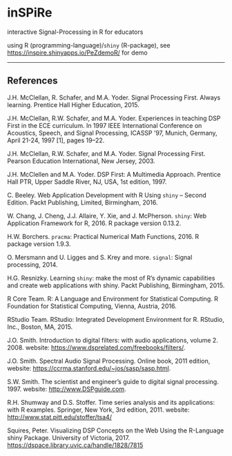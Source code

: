 # inSPiRe
interactive Signal-Processing in R for educators

using R (programming-language)/`shiny` (R-package), see https://inspire.shinyapps.io/PeZdemoR/ for demo

***

## References

J.H. McClellan, R. Schafer, and M.A. Yoder. Signal Processing First. Always learning. Prentice Hall Higher Education, 2015.

J.H. McClellan, R.W. Schafer, and M.A. Yoder. Experiences in teaching DSP First in the ECE curriculum. In 1997 IEEE International Conference on Acoustics, Speech, and Signal Processing, ICASSP ’97, Munich, Germany, April 21-24, 1997 [1], pages 19–22.

J.H. McClellan, R.W. Schafer, and M.A. Yoder. Signal Processing First. Pearson Education International, New Jersey, 2003.

J.H. McClellen and M.A. Yoder. DSP First: A Multimedia Approach. Prentice Hall PTR, Upper Saddle River, NJ, USA, 1st edition, 1997.

C. Beeley. Web Application Development with R Using `shiny` – Second Edition. Packt Publishing, Limited, Birmingham, 2016.

W. Chang, J. Cheng, J.J. Allaire, Y. Xie, and J. McPherson. `shiny`: Web Application Framework for R, 2016. R package version 0.13.2.

H.W. Borchers. `pracma`: Practical Numerical Math Functions, 2016. R package version 1.9.3.

O. Mersmann and U. Ligges and S. Krey and more. `signal`: Signal processing, 2014.

H.G. Resnizky. Learning `shiny`: make the most of R’s dynamic capabilities and create web applications with shiny. Packt Publishing, Birmingham, 2015.

R Core Team. R: A Language and Environment for Statistical Computing. R Foundation for Statistical Computing, Vienna, Austria, 2016.

RStudio Team. RStudio: Integrated Development Environment for R. RStudio, Inc., Boston, MA, 2015.

J.O. Smith. Introduction to digital filters: with audio applications, volume 2. 2008. website: https://www.dsprelated.com/freebooks/filters/.

J.O. Smith. Spectral Audio Signal Processing. Online book, 2011 edition, website: https://ccrma.stanford.edu/~jos/sasp/sasp.html.

S.W. Smith. The scientist and engineer’s guide to digital signal processing. 1997. website: http://www.DSPguide.com.

R.H. Shumway and D.S. Stoffer. Time series analysis and its applications: with
R examples. Springer, New York, 3rd edition, 2011. website: http://www.stat.pitt.edu/stoffer/tsa4/

Squires, Peter. Visualizing DSP Concepts on the Web Using the R-Language shiny Package. University of Victoria, 2017. https://dspace.library.uvic.ca/handle/1828/7815

